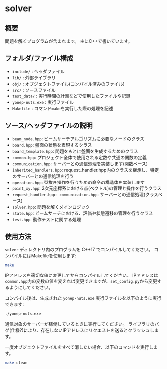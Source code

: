 # solver

## 概要

問題を解くプログラムが含まれます。
主にC++で書いています。

## フォルダ/ファイル構成

- `include/` : ヘッダファイル
- `lib/` : 外部ライブラリ
- `obj/` : オブジェクトファイル(コンパイル済みのファイル)
- `src/` : ソースファイル
- `test_data/` : 実行時間の計測などで使用したファイルや記録
- `yonep-nuts.exe` : 実行ファイル
- `Makefile` : コマンド`make`を実行した際の処理を記述

## ソース/ヘッダファイルの説明
- `beam_node.hpp`: ビームサーチアルゴリズムに必要なノードのクラス
- `board.hpp`: 盤面の状態を表現するクラス
- `board_template.hpp`: 問題をもとに盤面を生成するためのクラス
- `common.hpp`: プロジェクト全体で使用される定数や共通の関数の定義
- `communication.hpp`: サーバーとの通信処理を実装します(関数ベース)
- `inherited_handlers.hpp`: request_handler.hpp内のクラスを継承し、特定のサーバーとの通信処理を行う
- `operation.hpp`: 型抜き操作を行うための命令の構造体を実装します
- `point_xy.hpp`: 2次元座標系における点(ベクトル)の管理と操作を行うクラス
- `request_handler.hpp: communication.hpp`: サーバーとの通信処理(クラスベース)
- `solver.hpp`: 問題を解くメインロジック
- `state.hpp`: ビームサーチにおける、評価や状態遷移の管理を行うクラス
- `test.hpp`: 動作テストに関する処理

## 使用方法

`solver` ディレクトリ内のプログラムを C++17 でコンパイルしてください。
コンパイルにはMakefileを使用します:

```bash
make
```
IPアドレスを適切な値に変更してからコンパイルしてください。
IPアドレスは`common.hpp`内の変数の値を変えれば変更できますが、`set_config.py`から変更するようにしてください。


コンパイル後は、生成された `yonep-nuts.exe` 実行ファイルを以下のように実行できます:
```bash
./yonep-nuts.exe
```

通信対象のサーバーが稼働しているときに実行してください。
ライブラリのバグ(仕様?)により、存在しないIPアドレスにリクエストを送るとクラッシュします。


一度オブジェクトファイルをすべて消したい場合、以下のコマンドを実行します。
```bash
make clean
```